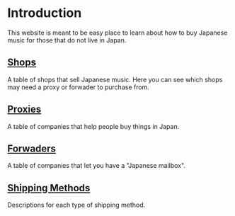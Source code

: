 # Introduction
This website is meant to be easy place to learn about how to buy Japanese music for those that do not live in Japan.

## [Shops](/howtobuyjapanesemusic/shops/)
A table of shops that sell Japanese music. Here you can see which shops may need a proxy or forwader to purchase from.

## [Proxies](/howtobuyjapanesemusic/proxies/)
A table of companies that help people buy things in Japan.

## [Forwaders](/howtobuyjapanesemusic/forwaders/)
A table of companies that let you have a "Japanese mailbox".

## [Shipping Methods](/howtobuyjapanesemusic/shippingmethods/)
Descriptions for each type of shipping method.
